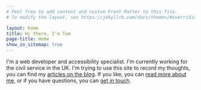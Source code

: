 ```yaml
---
# Feel free to add content and custom Front Matter to this file.
# To modify the layout, see https://jekyllrb.com/docs/themes/#overriding-theme-defaults

layout: home
title: Hi there, I'm Tom
page-title: Home
show_in_sitemap: true
---
```


I'm a web developer and accessibility specialist. I'm currently working for the civil service in the UK. I'm trying to use this site to record my thoughts, you can find my <a href="/blog">articles on the blog</a>. If you like, you can <a href="/about">read more about me</a>, or if you have questions, you can <a href="/contact">get in touch</a>.